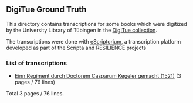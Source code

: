 ## DigiTue Ground Truth

This directory contains transcriptions for some books which were digitized
by the University Library of Tübingen in the
[DigiTue collection](https://opendigi.ub.uni-tuebingen.de/digitue/tue).

The transcriptions were done with
[eScriptorium](https://gitlab.com/scripta/escriptorium/),
a transcription platform
developed as part of the Scripta and RESILIENCE projects

### List of transcriptions

- [Einn Regiment durch Doctorem Casparum Kegeler gemacht (1521)](https://opendigi.ub.uni-tuebingen.de/opendigi/JfI155) (3 pages / 76 lines)

Total 3 pages / 76 lines.
